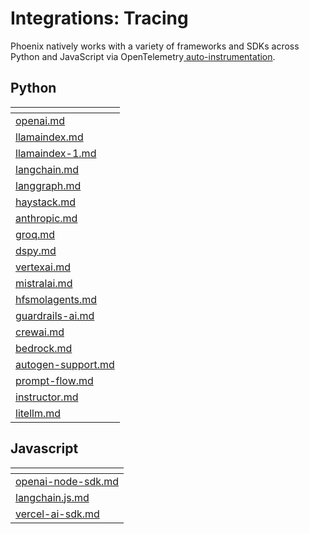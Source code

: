 # Integrations: Tracing

Phoenix natively works with a variety of frameworks and SDKs across Python and JavaScript via OpenTelemetry[ auto-instrumentation](../how-to-tracing/instrumentation/).

## Python

<table data-view="cards"><thead><tr><th data-type="content-ref"></th></tr></thead><tbody><tr><td><a href="openai.md">openai.md</a></td></tr><tr><td><a href="llamaindex.md">llamaindex.md</a></td></tr><tr><td><a href="llamaindex-1.md">llamaindex-1.md</a></td></tr><tr><td><a href="langchain.md">langchain.md</a></td></tr><tr><td><a href="langgraph.md">langgraph.md</a></td></tr><tr><td><a href="haystack.md">haystack.md</a></td></tr><tr><td><a href="anthropic.md">anthropic.md</a></td></tr><tr><td><a href="groq.md">groq.md</a></td></tr><tr><td><a href="dspy.md">dspy.md</a></td></tr><tr><td><a href="vertexai.md">vertexai.md</a></td></tr><tr><td><a href="mistralai.md">mistralai.md</a></td></tr><tr><td><a href="hfsmolagents.md">hfsmolagents.md</a></td></tr><tr><td><a href="guardrails-ai.md">guardrails-ai.md</a></td></tr><tr><td><a href="crewai.md">crewai.md</a></td></tr><tr><td><a href="bedrock.md">bedrock.md</a></td></tr><tr><td><a href="autogen-support.md">autogen-support.md</a></td></tr><tr><td><a href="prompt-flow.md">prompt-flow.md</a></td></tr><tr><td><a href="instructor.md">instructor.md</a></td></tr><tr><td><a href="litellm.md">litellm.md</a></td></tr></tbody></table>

## Javascript

<table data-view="cards"><thead><tr><th data-type="content-ref"></th></tr></thead><tbody><tr><td><a href="openai-node-sdk.md">openai-node-sdk.md</a></td></tr><tr><td><a href="langchain.js.md">langchain.js.md</a></td></tr><tr><td><a href="vercel-ai-sdk.md">vercel-ai-sdk.md</a></td></tr></tbody></table>
